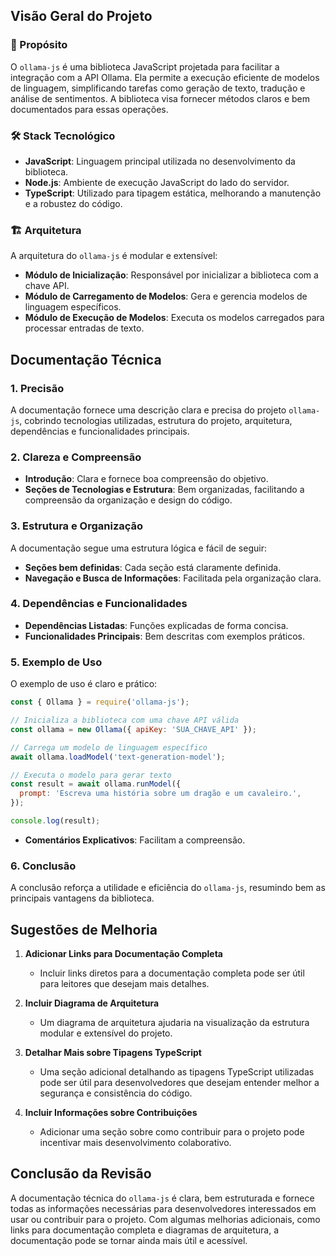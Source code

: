 ## Visão Geral do Projeto

### 🎯 Propósito
O `ollama-js` é uma biblioteca JavaScript projetada para facilitar a integração com a API Ollama. Ela permite a execução eficiente de modelos de linguagem, simplificando tarefas como geração de texto, tradução e análise de sentimentos. A biblioteca visa fornecer métodos claros e bem documentados para essas operações.

### 🛠️ Stack Tecnológico
- **JavaScript**: Linguagem principal utilizada no desenvolvimento da biblioteca.
- **Node.js**: Ambiente de execução JavaScript do lado do servidor.
- **TypeScript**: Utilizado para tipagem estática, melhorando a manutenção e a robustez do código.

### 🏗️ Arquitetura
A arquitetura do `ollama-js` é modular e extensível:
- **Módulo de Inicialização**: Responsável por inicializar a biblioteca com a chave API.
- **Módulo de Carregamento de Modelos**: Gera e gerencia modelos de linguagem específicos.
- **Módulo de Execução de Modelos**: Executa os modelos carregados para processar entradas de texto.

## Documentação Técnica

### 1. Precisão
A documentação fornece uma descrição clara e precisa do projeto `ollama-js`, cobrindo tecnologias utilizadas, estrutura do projeto, arquitetura, dependências e funcionalidades principais.

### 2. Clareza e Compreensão
- **Introdução**: Clara e fornece boa compreensão do objetivo.
- **Seções de Tecnologias e Estrutura**: Bem organizadas, facilitando a compreensão da organização e design do código.

### 3. Estrutura e Organização
A documentação segue uma estrutura lógica e fácil de seguir:
- **Seções bem definidas**: Cada seção está claramente definida.
- **Navegação e Busca de Informações**: Facilitada pela organização clara.

### 4. Dependências e Funcionalidades
- **Dependências Listadas**: Funções explicadas de forma concisa.
- **Funcionalidades Principais**: Bem descritas com exemplos práticos.

### 5. Exemplo de Uso
O exemplo de uso é claro e prático:
```javascript
const { Ollama } = require('ollama-js');

// Inicializa a biblioteca com uma chave API válida
const ollama = new Ollama({ apiKey: 'SUA_CHAVE_API' });

// Carrega um modelo de linguagem específico
await ollama.loadModel('text-generation-model');

// Executa o modelo para gerar texto
const result = await ollama.runModel({
  prompt: 'Escreva uma história sobre um dragão e um cavaleiro.',
});

console.log(result);
```
- **Comentários Explicativos**: Facilitam a compreensão.

### 6. Conclusão
A conclusão reforça a utilidade e eficiência do `ollama-js`, resumindo bem as principais vantagens da biblioteca.

## Sugestões de Melhoria

1. **Adicionar Links para Documentação Completa**
   - Incluir links diretos para a documentação completa pode ser útil para leitores que desejam mais detalhes.

2. **Incluir Diagrama de Arquitetura**
   - Um diagrama de arquitetura ajudaria na visualização da estrutura modular e extensível do projeto.

3. **Detalhar Mais sobre Tipagens TypeScript**
   - Uma seção adicional detalhando as tipagens TypeScript utilizadas pode ser útil para desenvolvedores que desejam entender melhor a segurança e consistência do código.

4. **Incluir Informações sobre Contribuições**
   - Adicionar uma seção sobre como contribuir para o projeto pode incentivar mais desenvolvimento colaborativo.

## Conclusão da Revisão
A documentação técnica do `ollama-js` é clara, bem estruturada e fornece todas as informações necessárias para desenvolvedores interessados em usar ou contribuir para o projeto. Com algumas melhorias adicionais, como links para documentação completa e diagramas de arquitetura, a documentação pode se tornar ainda mais útil e acessível.